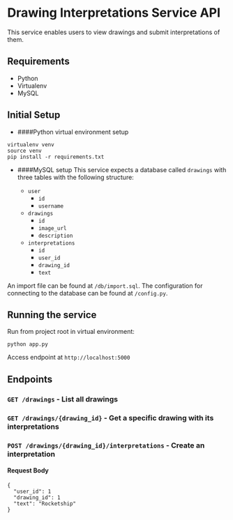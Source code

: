 # Drawing Interpretations Service API

This service enables users to view drawings and submit interpretations
    of them.

## Requirements
- Python
- Virtualenv
- MySQL

## Initial Setup
- ####Python virtual environment setup
```
virtualenv venv
source venv
pip install -r requirements.txt
```
- ####MySQL setup
This service expects a database called `drawings` with three tables with the following structure:

    - `user`
        - `id`
        - `username`
    - `drawings`
        - `id`
        - `image_url`
        - `description`
    - `interpretations`
        - `id`
        - `user_id`
        - `drawing_id`
        - `text`
        
An import file can be found at `/db/import.sql`. The configuration for connecting to the database can be found at `/config.py`.

## Running the service

Run from project root in virtual environment:

```
python app.py
```

Access endpoint at `http://localhost:5000`

## Endpoints

### `GET /drawings` - List all drawings

### `GET /drawings/{drawing_id}` - Get a specific drawing with its interpretations

### `POST /drawings/{drawing_id}/interpretations` - Create an interpretation
#### Request Body
```
{
  "user_id": 1
  "drawing_id": 1
  "text": "Rocketship"
}
```
